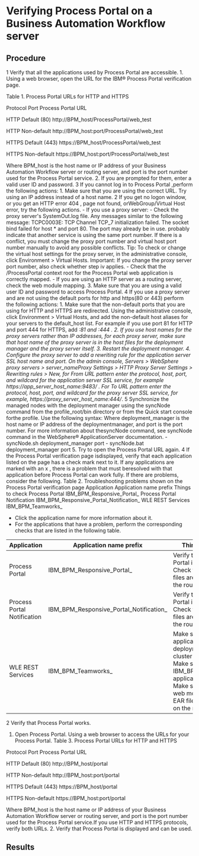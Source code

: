 # Verifying Process Portal on a Business Automation Workflow server

## Procedure

1 Verify that all the applications used by Process Portal are accessible.
    1. Using a web browser, open the URL for the IBM® Process
Portal verification page.

Table 1. Process Portal URLs for HTTP and
HTTPS

Protocol 
Port
Process Portal URL

HTTP
Default (80)
http://BPM\_host/ProcessPortal/web\_test

HTTP
Non-default
http://BPM\_host:port/ProcessPortal/web\_test

HTTPS
Default (443)
https://BPM\_host/ProcessPortal/web\_test

HTTPS
Non-default
https://BPM\_host:port/ProcessPortal/web\_test

Where BPM\_host is the host name or IP address of your Business Automation Workflow server or routing server, and
port is the port number used for the Process Portal service.
    2. If you are prompted for them, enter a valid user ID and password.
    3 If you cannot log in to Process Portal ,perform the following actions:
        1. Make sure that you are using the correct URL. Try using an IP address instead of a host
name.
        2 If you get no logon window, or you get an HTTP error 404 , page not found, orWebGroup/Virtual Host error, try the following actions.
            - If you use a proxy server:
                - Check the proxy server's SystemOut.log file. Any messages similar to the
following message: TCPC0003E: TCP Channel TCP\_7 initialization failed. The socket bind
failed for host * and port 80. The port may already be in use. probably indicate that
another service is using the same port number. If there is a conflict, you must change the proxy
port number and virtual host port number manually to avoid any possible conflicts. Tip: To check or change the virtual host settings for the proxy server, in the administrative console,
click Environment > Virtual Hosts.
Important: If you change the proxy server port number, also check
whether step iv
applies.
                - Check that the /ProcessPortal context root for the Process Portal web application is correctly mapped.
        - If you are using an HTTP server as a routing server, check the web module mapping.
3. Make sure that you are using a valid user ID and password to access Process Portal.
4 If you use a proxy server and are not using the default ports for http and https(80 or 443) perform the following actions:
    1. Make sure that the non-default ports that you are using for HTTP and HTTPS are redirected. Using
the administrative console, click Environment > Virtual Hosts, and add the non-default host aliases for your servers to the
default\_host list. For example if you use port 81 for HTTP and port 444 for HTTPS,
add *:81 and *:444 .
    2. If you use host names for the proxy servers rather than IP addresses, for each proxy server,
make sure that host name of the proxy server is in the host files for the deployment manager and the
proxy server itself.
    3. Restart the deployment manager.
    4. Configure the proxy server to add a rewriting rule for the application server SSL host name and
port. On the admin console, Servers > WebSphere proxy servers > server\_nameProxy Settings > HTTP Proxy Server Settings > Rewriting rules > New, for From URL pattern enter the protocol, host, port, and
wildcard for the application server SSL service, for example
https://app\_server\_host\_name:9483/* . For To URL pattern
enter the protocol, host, port, and wildcard for the proxy server SSL service, for example,
https://proxy\_server\_host\_name:444/*.
    5 Synchronize the managed nodes with the deployment manager using the syncNode command from the profile\_root/bin directory or from the Quick start console forthe profile. Use the following syntax: Where deployment\_manager is the host name or IP address of the deploymentmanager, and port is the port number. For more information about thesyncNode command, see syncNode command in the WebSphere® ApplicationServer documentation.
        - syncNode.sh deployment\_manager
port
        - syncNode.bat deployment\_manager
port
5. Try to open the Process Portal URL again.
4 If the Process Portal verification page isdisplayed, verify that each application listed on the page has a check mark next to it. If any applications are marked with an x , there is a problem that must beresolved with that application before Process Portal can work fully. If there are problems, consider the following. Table 2. Troubleshooting problems shown on the Process Portal verification page Application Application name prefix Things to check Process Portal IBM\_BPM\_Responsive\_Portal\_ Process Portal Notification IBM\_BPM\_Responsive\_Portal\_Notification\_ WLE REST Services IBM\_BPM\_Teamworks\_

- Click the application name for more information about it.
- For the applications that have a problem, perform the corresponding checks that are listed in
the following table.

| Application                 | Application name prefix                 | Things to check                                                                                                                                                                                                        |
|-----------------------------|-----------------------------------------|------------------------------------------------------------------------------------------------------------------------------------------------------------------------------------------------------------------------|
| Process Portal              | IBM\_BPM\_Responsive\_Portal\_              | Verify that Process Portal is configured. Check that the EAR files are available on the routing server.                                                                                                                |
| Process Portal Notification | IBM\_BPM\_Responsive\_Portal\_Notification\_ | Verify that Process Portal is configured. Check that the EAR files are available on the routing server.                                                                                                                |
| WLE REST Services           | IBM\_BPM\_Teamworks\_                      | Make sure that application deployment target cluster is available. Make sure that the IBM\_BPM\_Teamworks\_ application is installed. Make sure that the web modules in the EAR file are available on the routing server. |

2 Verify that Process Portal works.

1. Open Process Portal. 
Using a web browser to access the URLs for your Process Portal. 
Table 3. Process Portal URLs for HTTP and
HTTPS

Protocol 
Port
Process Portal URL

HTTP
Default (80)
http://BPM\_host/portal

HTTP
Non-default
http://BPM\_host:port/portal

HTTPS
Default (443)
https://BPM\_host/portal

HTTPS
Non-default
https://BPM\_host:port/portal

Where BPM\_host is the host name or IP address of your Business Automation Workflow server or routing server, and
port is the port number used for the Process Portal service.If you use HTTP and HTTPS
protocols, verify both URLs.
2. Verify that Process Portal is displayed and
can be used.

## Results
